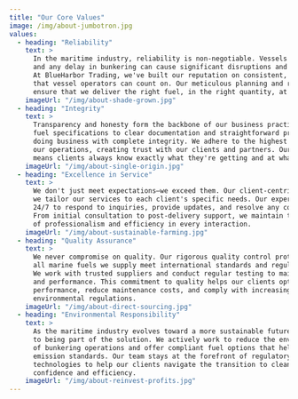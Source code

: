 ```yaml
---
title: "Our Core Values"
image: /img/about-jumbotron.jpg
values:
  - heading: "Reliability"
    text: >
      In the maritime industry, reliability is non-negotiable. Vessels operate on tight schedules,
      and any delay in bunkering can cause significant disruptions and financial losses.
      At BlueHarbor Trading, we've built our reputation on consistent, dependable service
      that vessel operators can count on. Our meticulous planning and robust supply chain
      ensure that we deliver the right fuel, in the right quantity, at the right time—every time.
    imageUrl: "/img/about-shade-grown.jpg"
  - heading: "Integrity"
    text: >
      Transparency and honesty form the backbone of our business practices. From accurate 
      fuel specifications to clear documentation and straightforward pricing, we believe in
      doing business with complete integrity. We adhere to the highest ethical standards in all
      our operations, creating trust with our clients and partners. Our transparent approach 
      means clients always know exactly what they're getting and at what cost.
    imageUrl: "/img/about-single-origin.jpg"
  - heading: "Excellence in Service"
    text: >
      We don't just meet expectations—we exceed them. Our client-centric approach means
      we tailor our services to each client's specific needs. Our experienced team is available
      24/7 to respond to inquiries, provide updates, and resolve any concerns promptly.
      From initial consultation to post-delivery support, we maintain the highest standards
      of professionalism and efficiency in every interaction.
    imageUrl: "/img/about-sustainable-farming.jpg"
  - heading: "Quality Assurance"
    text: >
      We never compromise on quality. Our rigorous quality control protocols ensure that 
      all marine fuels we supply meet international standards and regulatory requirements.
      We work with trusted suppliers and conduct regular testing to maintain consistency
      and performance. This commitment to quality helps our clients optimize engine
      performance, reduce maintenance costs, and comply with increasingly stringent
      environmental regulations.
    imageUrl: "/img/about-direct-sourcing.jpg"
  - heading: "Environmental Responsibility"
    text: >
      As the maritime industry evolves toward a more sustainable future, we're committed
      to being part of the solution. We actively work to reduce the environmental impact
      of bunkering operations and offer compliant fuel options that help vessels meet
      emission standards. Our team stays at the forefront of regulatory changes and emerging
      technologies to help our clients navigate the transition to cleaner shipping with
      confidence and efficiency.
    imageUrl: "/img/about-reinvest-profits.jpg"
---
```

